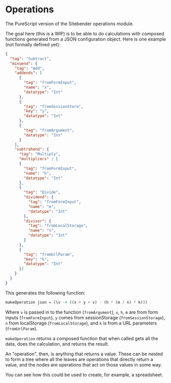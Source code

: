 # Operations

The PureScript version of the Sitebender operations module.

The goal here (this is a WIP) is to be able to do calculations with composed functions generated from a JSON configuration object. Here is one example (not formally defined yet):

```json
{
  "tag": "Subtract",
  "minuend": {
    "tag": "Add",
    "addends": [
      {
        "tag": "fromFormInput",
        "name": "x",
        "datatype": "Int"
      },
      {
        "tag": "fromSessionStore",
        "key": "y",
        "datatype": "Int"
      },
      {
        "tag": "fromArgument",
        "datatype": "Int"
      }
    ],
    "subtrahend": {
      "tag": "Multiply",
      "multipliers" : [
      {
        "tag": "fromFormInput",
        "name": "h",
        "datatype": "Int"
      },
      {
        "tag": "Divide",
        "dividend": {
          "tag": "fromFormInput",
          "name": "m",
          "datatype": "Int"
        },
        "divisor": {
          "tag": "fromLocalStorage",
          "name": "n",
          "datatype": "Int"
        }
      },
      {
        "tag": "fromUrlParam",
        "key": "k",
        "datatype": "Int"
      }]
    }
  }
}
```

This generates the following function:

```purescript
makeOperation json = (\v -> ((x + y + v) - (h * (m / n) * k)))
```

Where `v` is passed in to the function (`fromArgument`), `x`, `h`, `m` are from form inputs (`fromFormInput`), `y` comes from sessionStorage (`fromSessionStorage`), `n` from localStorage (`fromLocalStorage`), and `k` is from a URL parameters (`fromUrlParam`).

`makeOperation` returns a composed function that when called gets all the data, does the calculation, and returns the result.

An "operation", then, is anything that returns a value. These can be nested to form a tree where all the leaves are operations that directly return a value, and the nodes are operations that act on those values in some way.

You can see how this could be used to create, for example, a spreadsheet.